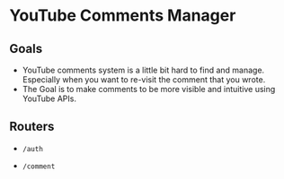 # YouTube Comments Manager

## Goals

- YouTube comments system is a little bit hard to find and manage. Especially when you want to re-visit the comment that you wrote.
- The Goal is to make comments to be more visible and intuitive using YouTube APIs.

## Routers

- `/auth`

- `/comment`